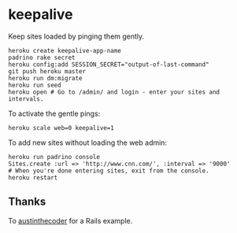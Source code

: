 keepalive
=========

Keep sites loaded by pinging them gently.
    
    heroku create keepalive-app-name
    padrino rake secret
    heroku config:add SESSION_SECRET="output-of-last-command"
    git push heroku master
    heroku run dm:migrate
    heroku run seed
    heroku open # Go to /admin/ and login - enter your sites and intervals.
    
To activate the gentle pings:

    heroku scale web=0 keepalive=1
    
To add new sites without loading the web admin:
    
    heroku run padrino console
    Sites.create :url => 'http://www.cnn.com/', :interval => '9000'
    # When you're done entering sites, exit from the console.
    heroku restart
    
Thanks
------

To [austinthecoder](https://github.com/austinthecoder/remote_cron) for a Rails example.